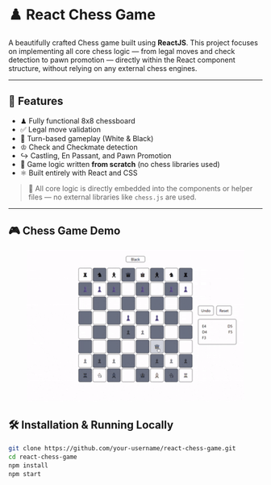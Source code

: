 # ♟️ React Chess Game

A beautifully crafted Chess game built using **ReactJS**. This project focuses on implementing all core chess logic — from legal moves and check detection to pawn promotion — directly within the React component structure, without relying on any external chess engines.

---

## 🚀 Features

- ♟ Fully functional 8x8 chessboard
- ✅ Legal move validation
- 🔄 Turn-based gameplay (White & Black)
- ♔ Check and Checkmate detection
- ↪️ Castling, En Passant, and Pawn Promotion
- 🧠 Game logic written **from scratch** (no chess libraries used)
- ⚛️ Built entirely with React and CSS


> 🔧 All core logic is directly embedded into the components or helper files — no external libraries like `chess.js` are used.

---

## 🎮 Chess Game Demo


<p align="center">
  <img src="./assets/chess.gif" height="300" />
</p>

## 🛠 Installation & Running Locally

```bash
git clone https://github.com/your-username/react-chess-game.git
cd react-chess-game
npm install
npm start
